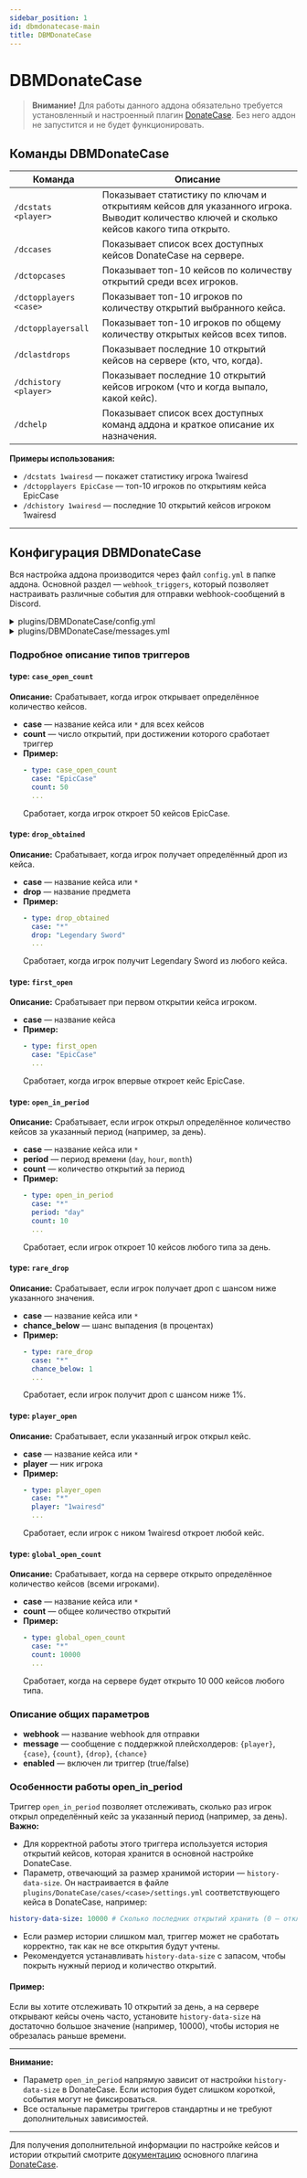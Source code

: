 ```yaml
---
sidebar_position: 1
id: dbmdonatecase-main
title: DBMDonateCase
---
```


# DBMDonateCase

> **Внимание!** Для работы данного аддона обязательно требуется установленный и настроенный плагин [DonateCase](https://modrinth.com/plugin/donatecase). Без него аддон не запустится и не будет функционировать.

## Команды DBMDonateCase

| Команда | Описание |
|---------|----------|
| `/dcstats <player>` | Показывает статистику по ключам и открытиям кейсов для указанного игрока. Выводит количество ключей и сколько кейсов какого типа открыто. |
| `/dccases` | Показывает список всех доступных кейсов DonateCase на сервере. |
| `/dctopcases` | Показывает топ-10 кейсов по количеству открытий среди всех игроков. |
| `/dctopplayers <case>` | Показывает топ-10 игроков по количеству открытий выбранного кейса. |
| `/dctopplayersall` | Показывает топ-10 игроков по общему количеству открытых кейсов всех типов. |
| `/dclastdrops` | Показывает последние 10 открытий кейсов на сервере (кто, что, когда). |
| `/dchistory <player>` | Показывает последние 10 открытий кейсов игроком (что и когда выпало, какой кейс). |
| `/dchelp` | Показывает список всех доступных команд аддона и краткое описание их назначения. |

**Примеры использования:**
- `/dcstats 1wairesd` — покажет статистику игрока 1wairesd
- `/dctopplayers EpicCase` — топ-10 игроков по открытиям кейса EpicCase
- `/dchistory 1wairesd` — последние 10 открытий кейсов игроком 1wairesd

---

## Конфигурация DBMDonateCase

Вся настройка аддона производится через файл `config.yml` в папке аддона. Основной раздел — `webhook_triggers`, который позволяет настраивать различные события для отправки webhook-сообщений в Discord.

<details>
<summary>plugins/DBMDonateCase/config.yml</summary>

```yaml
webhook_triggers:
  - type: case_open_count
    case: "*" # * — для всех кейсов, либо название конкретного кейса
    count: 100
    webhook: "DBMDonateCase_open"
    message: "Игрок {player} открыл {count} кейсов {case}!"
    enabled: true

  - type: drop_obtained
    case: "*"
    drop: "Legendary Sword"
    webhook: "DBMDonateCase_open"
    message: "Игрок {player} выбил {drop} из кейса {case}!"
    enabled: true

  - type: first_open
    case: "EpicCase"
    webhook: "DBMDonateCase_open"
    message: "Игрок {player} впервые открыл кейс {case}!"
    enabled: true

  - type: open_in_period
    case: "*"
    period: "day"
    count: 10
    webhook: "DBMDonateCase_open"
    message: "Игрок {player} открыл 10 кейсов {case} за день!"
    enabled: true

  - type: rare_drop
    case: "*"
    chance_below: 1
    webhook: "DBMDonateCase_open"
    message: "Игрок {player} выбил ОЧЕНЬ редкий дроп {drop} ({chance}%) из кейса {case}!"
    enabled: true

  - type: player_open
    case: "*"
    player: "1wairesd"
    webhook: "DBMDonateCase_open"
    message: "VIP игрок {player} открыл кейс {case}!"
    enabled: true

  - type: global_open_count
    case: "*"
    count: 11
    webhook: "DBMDonateCase_open"
    message: "На сервере открыли уже 10 000 кейсов {case}!"
    enabled: true
```

</details>

<details>
<summary>plugins/DBMDonateCase/messages.yml</summary>

```yaml

no_cases: "Нет доступных кейсов."
no_case_data: "Нет данных по открытиям кейсов."
no_case_data_specific: "Нет данных по открытиям кейса %caseType%."
no_player_data: "У игрока %player% нет ключей и не открыто кейсов."
no_case_type: "Укажите тип кейса!"
no_player: "Укажите ник игрока!"
top_cases_title: "Топ 10 кейсов по открытиям"
top_players_title: "Топ 10 игроков по кейсу %caseType%"
top_players_all_title: "Топ 10 игроков по всем кейсам"
stats_title: "Статистика игрока %player%"
keys_section: "Ключи:"
opened_section: "Открыто кейсов:"
top_entry: "%index%. %name% (открытий: %count%)"
cases_title: "Список кейсов"
dchistory_title: "История открытий игрока %player%"
dchistory_no_data: "Нет открытий кейсов у этого игрока."
dclastdrops_title: "Последние 10 открытий кейсов"
dclastdrops_no_data: "Нет открытий кейсов на сервере."
dchelp_title: "DBMDonateCase — команды"
dchelp_list: |
**Доступные команды DBMDonateCase:**
/dchelp — Помощь по командам
/dcstats <player> — Показать количество ключей DonateCase у игрока
/dccases — Список всех кейсов DonateCase
/dctopcases — Топ 10 кейсов по количеству открытий
/dctopplayers <case> — Топ 10 игроков по открытию выбранного кейса
/dctopplayersall — Топ 10 игроков по всем открытым кейсам
/dclastdrops — Последние 10 открытий кейсов на сервере (кто, что, когда)
/dchistory <player> — Последние 10 открытий кейсов игроком (что и когда выпало, какой кейс)
dcstats_no_player: "Не указан игрок."
dcstats_no_player_data: "Нет данных по игроку %player%."
dcstats_title: "Статистика игрока %player%"
dcstats_keys_section: "Ключи:"
dcstats_opened_section: "Открыто кейсов:"
dcstats_no_case_data: "Нет данных по кейсам."
dcstats_no_case_data_specific: "Нет данных по кейсу %caseType%."
dcstats_top_entry: "%index%. %name% (открытий: %count%)"
dcstats_top_cases_title: "Топ 10 кейсов по количеству открытий"
dcstats_top_players_title: "Топ 10 игроков по открытию кейса %caseType%"
dcstats_top_players_all_title: "Топ 10 игроков по всем открытым кейсам"
```
</details>
  
### Подробное описание типов триггеров

#### type: `case_open_count`
**Описание:** Срабатывает, когда игрок открывает определённое количество кейсов.
- **case** — название кейса или `*` для всех кейсов
- **count** — число открытий, при достижении которого сработает триггер
- **Пример:**
  ```yaml
  - type: case_open_count
    case: "EpicCase"
    count: 50
    ...
  ```
  Сработает, когда игрок откроет 50 кейсов EpicCase.

#### type: `drop_obtained`
**Описание:** Срабатывает, когда игрок получает определённый дроп из кейса.
- **case** — название кейса или `*`
- **drop** — название предмета
- **Пример:**
  ```yaml
  - type: drop_obtained
    case: "*"
    drop: "Legendary Sword"
    ...
  ```
  Сработает, когда игрок получит Legendary Sword из любого кейса.

#### type: `first_open`
**Описание:** Срабатывает при первом открытии кейса игроком.
- **case** — название кейса
- **Пример:**
  ```yaml
  - type: first_open
    case: "EpicCase"
    ...
  ```
  Сработает, когда игрок впервые откроет кейс EpicCase.

#### type: `open_in_period`
**Описание:** Срабатывает, если игрок открыл определённое количество кейсов за указанный период (например, за день).
- **case** — название кейса или `*`
- **period** — период времени (`day`, `hour`, `month`)
- **count** — количество открытий за период
- **Пример:**
  ```yaml
  - type: open_in_period
    case: "*"
    period: "day"
    count: 10
    ...
  ```
  Сработает, если игрок откроет 10 кейсов любого типа за день.

#### type: `rare_drop`
**Описание:** Срабатывает, если игрок получает дроп с шансом ниже указанного значения.
- **case** — название кейса или `*`
- **chance_below** — шанс выпадения (в процентах)
- **Пример:**
  ```yaml
  - type: rare_drop
    case: "*"
    chance_below: 1
    ...
  ```
  Сработает, если игрок получит дроп с шансом ниже 1%.

#### type: `player_open`
**Описание:** Срабатывает, если указанный игрок открыл кейс.
- **case** — название кейса или `*`
- **player** — ник игрока
- **Пример:**
  ```yaml
  - type: player_open
    case: "*"
    player: "1wairesd"
    ...
  ```
  Сработает, если игрок с ником 1wairesd откроет любой кейс.

#### type: `global_open_count`
**Описание:** Срабатывает, когда на сервере открыто определённое количество кейсов (всеми игроками).
- **case** — название кейса или `*`
- **count** — общее количество открытий
- **Пример:**
  ```yaml
  - type: global_open_count
    case: "*"
    count: 10000
    ...
  ```
  Сработает, когда на сервере будет открыто 10 000 кейсов любого типа.

### Описание общих параметров
- **webhook** — название webhook для отправки
- **message** — сообщение с поддержкой плейсхолдеров: `{player}`, `{case}`, `{count}`, `{drop}`, `{chance}`
- **enabled** — включен ли триггер (true/false)

### Особенности работы open_in_period
Триггер `open_in_period` позволяет отслеживать, сколько раз игрок открыл определённый кейс за указанный период (например, за день). **Важно:**

- Для корректной работы этого триггера используется история открытий кейсов, которая хранится в основной настройке DonateCase.
- Параметр, отвечающий за размер хранимой истории — `history-data-size`. Он настраивается в файле `plugins/DonateCase/cases/<case>/settings.yml` соответствующего кейса в DonateCase, например:

```yaml
history-data-size: 10000 # Сколько последних открытий хранить (0 — отключить)
```

- Если размер истории слишком мал, триггер может не сработать корректно, так как не все открытия будут учтены.
- Рекомендуется устанавливать `history-data-size` с запасом, чтобы покрыть нужный период и количество открытий.

#### Пример:
Если вы хотите отслеживать 10 открытий за день, а на сервере открывают кейсы очень часто, установите `history-data-size` на достаточно большое значение (например, 10000), чтобы история не обрезалась раньше времени.

---

**Внимание:**
- Параметр `open_in_period` напрямую зависит от настройки `history-data-size` в DonateCase. Если история будет слишком короткой, события могут не фиксироваться.
- Все остальные параметры триггеров стандартны и не требуют дополнительных зависимостей.

---

Для получения дополнительной информации по настройке кейсов и истории открытий смотрите [документацию](https://wiki.jodex.xyz/ru/docs/2.0.0/DonateCase/donatecase-main) основного плагина [DonateCase](https://modrinth.com/plugin/donatecase).
